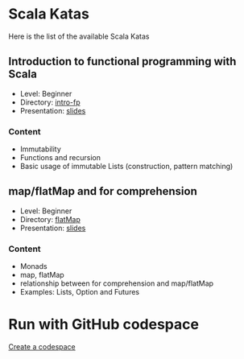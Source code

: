# Scala Katas

Here is the list of the available Scala Katas

## Introduction to functional programming with Scala
- Level: Beginner
- Directory: [intro-fp](https://github.com/Kpler/scala-katas/tree/main/intro-fp)
- Presentation: [slides](https://docs.google.com/presentation/d/1bve3KwpS67tqukB8ctbVE8qRAobXBrmiYlcKUgQmEo4/edit#slide=id.g2f210a53c4a_0_1)

### Content
  - Immutability
  - Functions and recursion
  - Basic usage of immutable Lists (construction, pattern matching)

## map/flatMap and for comprehension 
- Level: Beginner
- Directory: [flatMap](https://github.com/Kpler/scala-katas/tree/main/flatMap)
- Presentation: [slides](https://docs.google.com/presentation/d/17vZnsAWz1bkYbYfSc2Wvnr63ZvXsojoLedUBMp-6aE8/edit#slide=id.p)

### Content
- Monads
- map, flatMap
- relationship between for comprehension and map/flatMap
- Examples: Lists, Option and Futures

# Run with GitHub codespace

[Create a codespace](https://github.com/codespaces/new?machine=basicLinux32gb&repo=508246800&ref=codespace&location=WestEurope&devcontainer_path=.devcontainer%2Fdevcontainer.json)


